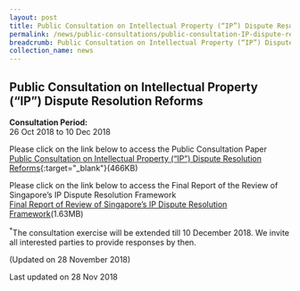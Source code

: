 ```yaml
---
layout: post
title: Public Consultation on Intellectual Property (“IP”) Dispute Resolution Reforms
permalink: /news/public-consultations/public-consultation-IP-dispute-resolution-reforms/
breadcrumb: Public Consultation on Intellectual Property (“IP”) Dispute Resolution Reforms
collection_name: news
---
```


Public Consultation on Intellectual Property (“IP”) Dispute Resolution Reforms
---

**Consultation Period:**<br>
26 Oct 2018 to 10 Dec 2018

Please click on the link below to access the Public Consultation Paper<br>
[Public Consultation on Intellectual Property (“IP”) Dispute Resolution Reforms](/files/Annex_A_IPDR_Public_Consultation_Paper.pdf/){:target="_blank"}(466KB)

Please click on the link below to access the Final Report of the Review of Singapore’s IP Dispute Resolution Framework<br>
[Final Report of Review of Singapore’s IP Dispute Resolution Framework](/files/Annex_B_IPDR_Final_Report.pdf/)(1.63MB)

<sup>*</sup>The consultation exercise will be extended till 10 December 2018. We invite all interested parties to provide responses by then.

(Updated on 28 November 2018)

<p class="right-side-updated">Last updated on 28 Nov 2018</p>
